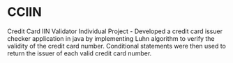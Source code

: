 # CCIIN
Credit Card IIN Validator
Individual Project - Developed a credit card issuer checker application in java by implementing Luhn algorithm to verify the validity of the credit card number. Conditional statements were then used to return the issuer of each valid credit card number.
